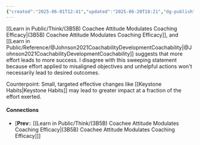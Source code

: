 ```yaml
---
{"created":"2025-06-01T12:41","updated":"2025-06-20T18:21","dg-publish":true,"permalink":"/learn-in-public/think/3-b5-b2-effort-doesn-t-always-lead-to-success/","dgPassFrontmatter":true,"noteIcon":"1"}
---
```


[[Learn in Public/Think/(3B5B) Coachee Attitude Modulates Coaching Efficacy\|(3B5B) Coachee Attitude Modulates Coaching Efficacy]], and [[Learn in Public/Reference/@Johnson2021CoachabilityDevelopmentCoachability\|@Johnson2021CoachabilityDevelopmentCoachability]] suggests that more effort leads to more success. I disagree with this sweeping statement because effort applied to misaligned objectives and unhelpful actions won't necessarily lead to desired outcomes. 

Counterpoint: Small, targeted effective changes like [[Keystone Habits\|Keystone Habits]] may lead to greater impact at a fraction of the effort exerted. 

#### Connections
- [**Prev**:: [[Learn in Public/Think/(3B5B) Coachee Attitude Modulates Coaching Efficacy\|(3B5B) Coachee Attitude Modulates Coaching Efficacy]]] 